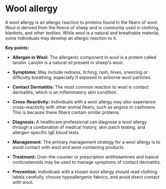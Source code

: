 # Wool allergy

A wool allergy is an allergic reaction to proteins found in the fibers of wool. Wool is derived from the fleece of sheep and is commonly used in clothing, blankets, and other textiles. While wool is a natural and breathable material, some individuals may develop an allergic reaction to it.

**Key points:**

* **Allergen in Wool:** The allergenic component in wool is a protein called lanolin. Lanolin is a natural oil present in sheep's wool.

* **Symptoms:** May include redness, itching, rash, hives, sneezing or difficulty breathing, especially if exposed to airborne wool particles.

* **Contact Dermatitis:** The most common reaction to wool is contact dermatitis, which is an inflammatory skin condition.

* **Cross-Reactivity:** Individuals with a wool allergy may also experience cross-reactivity with other animal fibers, such as angora or cashmere. This is because these fibers contain similar proteins.

* **Diagnosis:** A healthcare professional can diagnose a wool allergy through a combination of medical history, skin patch testing, and allergen-specific IgE blood tests.

* **Management:** The primary management strategy for a wool allergy is to avoid contact with wool and wool-containing products.

* **Treatment:** Over-the-counter or prescription antihistamines and topical corticosteroids may be used to manage symptoms of contact dermatitis.

* **Prevention:** Individuals with a known wool allergy should read clothing labels carefully, choose hypoallergenic fabrics, and avoid direct contact with wool.

